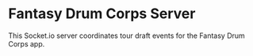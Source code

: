 # Fantasy Drum Corps Server
This Socket.io server coordinates tour draft events for the Fantasy Drum Corps app. 
